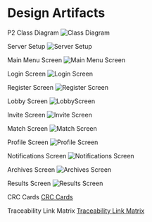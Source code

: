 # Design Artifacts
P2 Class Diagram
![Class Diagram](https://github.com/CS414-Runtime-Terrors/cs414-f20-runtimeterrors/blob/master/pictures/P2%20class%20diagram.png)

Server Setup
![Server Setup](https://github.com/CS414-Runtime-Terrors/cs414-f20-runtimeterrors/blob/master/pictures/multi-server-setup.png)

Main Menu Screen
![Main Menu Screen](https://github.com/CS414-Runtime-Terrors/cs414-f20-runtimeterrors/blob/master/pictures/MainMenuScreen.PNG)

Login Screen
![Login Screen](https://github.com/CS414-Runtime-Terrors/cs414-f20-runtimeterrors/blob/master/pictures/LoginScreen.PNG)

Register Screen
![Register Screen](https://github.com/CS414-Runtime-Terrors/cs414-f20-runtimeterrors/blob/master/pictures/RegisterScreen.PNG)

Lobby Screen
![LobbyScreen](https://github.com/CS414-Runtime-Terrors/cs414-f20-runtimeterrors/blob/master/pictures/LobbyScreen.PNG)

Invite Screen
![Invite Screen](https://github.com/CS414-Runtime-Terrors/cs414-f20-runtimeterrors/blob/master/pictures/InviteScreen.PNG)

Match Screen
![Match Screen](https://github.com/CS414-Runtime-Terrors/cs414-f20-runtimeterrors/blob/master/pictures/MatchScreen.PNG)

Profile Screen
![Profile Screen](https://github.com/CS414-Runtime-Terrors/cs414-f20-runtimeterrors/blob/master/pictures/Profile%20Screen.PNG)

Notifications Screen
![Notifications Screen](https://github.com/CS414-Runtime-Terrors/cs414-f20-runtimeterrors/blob/master/pictures/Notifications%20Screen.png)

Archives Screen
![Archives Screen](https://github.com/CS414-Runtime-Terrors/cs414-f20-runtimeterrors/blob/master/pictures/Archives%20Screen.png)

Results Screen
![Results Screen](https://github.com/CS414-Runtime-Terrors/cs414-f20-runtimeterrors/blob/master/pictures/Results%20Screen.png)

CRC Cards
[CRC Cards](https://github.com/CS414-Runtime-Terrors/cs414-f20-runtimeterrors/blob/master/deliverables/CRC%20Cards.pdf)

Traceability Link Matrix
[Traceability Link Matrix](https://github.com/CS414-Runtime-Terrors/cs414-f20-runtimeterrors/blob/master/deliverables/cs414-f20-runtimeterrors-Traceability_Matrix.pdf)
